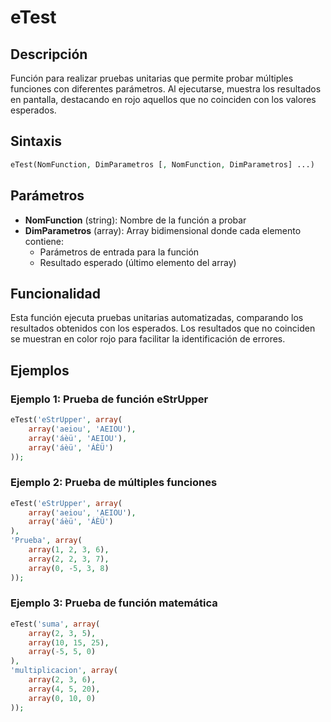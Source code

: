 # eTest

## Descripción
Función para realizar pruebas unitarias que permite probar múltiples funciones con diferentes parámetros. Al ejecutarse, muestra los resultados en pantalla, destacando en rojo aquellos que no coinciden con los valores esperados.

## Sintaxis
```php
eTest(NomFunction, DimParametros [, NomFunction, DimParametros] ...)
```

## Parámetros
- **NomFunction** (string): Nombre de la función a probar
- **DimParametros** (array): Array bidimensional donde cada elemento contiene:
  - Parámetros de entrada para la función
  - Resultado esperado (último elemento del array)

## Funcionalidad
Esta función ejecuta pruebas unitarias automatizadas, comparando los resultados obtenidos con los esperados. Los resultados que no coinciden se muestran en color rojo para facilitar la identificación de errores.

## Ejemplos

### Ejemplo 1: Prueba de función eStrUpper
```php
eTest('eStrUpper', array(
    array('aeiou', 'AEIOU'),
    array('áèü', 'AEIOU'),
    array('áèü', 'ÁÈÜ')
));
```

### Ejemplo 2: Prueba de múltiples funciones
```php
eTest('eStrUpper', array(
    array('aeiou', 'AEIOU'),
    array('áèü', 'ÁÈÜ')
),
'Prueba', array(
    array(1, 2, 3, 6),
    array(2, 2, 3, 7),
    array(0, -5, 3, 8)
));
```

### Ejemplo 3: Prueba de función matemática
```php
eTest('suma', array(
    array(2, 3, 5),
    array(10, 15, 25),
    array(-5, 5, 0)
),
'multiplicacion', array(
    array(2, 3, 6),
    array(4, 5, 20),
    array(0, 10, 0)
));
```